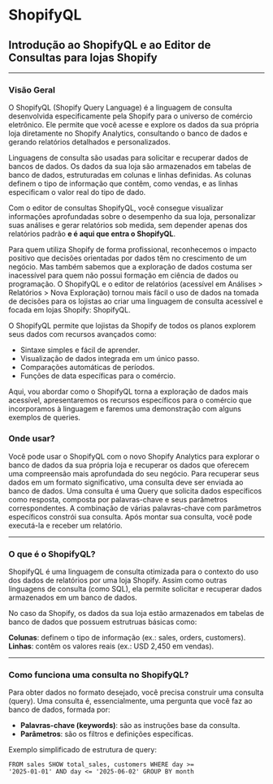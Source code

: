 # ShopifyQL
## Introdução ao ShopifyQL e ao Editor de Consultas para lojas Shopify

---

### Visão Geral

O ShopifyQL (Shopify Query Language) é a linguagem de consulta desenvolvida especificamente pela Shopify para o universo de comércio eletrônico. Ele permite que você acesse e explore os dados da sua própria loja diretamente no Shopify Analytics, consultando o banco de dados e gerando relatórios detalhados e personalizados. 

Linguagens de consulta são usadas para solicitar e recuperar dados de bancos de dados. Os dados da sua loja são armazenados em tabelas de banco de dados, estruturadas em colunas e linhas definidas. As colunas definem o tipo de informação que contêm, como vendas, e as linhas especificam o valor real do tipo de dado.

Com o editor de consultas ShopifyQL, você consegue visualizar informações aprofundadas sobre o desempenho da sua loja, personalizar suas análises e gerar relatórios sob medida, sem depender apenas dos relatórios padrão **e é aqui que entra o ShopifyQL**.

Para quem utiliza Shopify de forma profissional, reconhecemos o impacto positivo que decisões orientadas por dados têm no crescimento de um negócio. Mas também sabemos que a exploração de dados costuma ser inacessível para quem não possui formação em ciência de dados ou programação. O ShopifyQL e o editor de relatórios (acessível em Análises > Relatórios > Nova Exploração) tornou mais fácil o uso de dados na tomada de decisões para os lojistas ao criar uma linguagem de consulta acessível e focada em lojas Shopify: ShopifyQL.

O ShopifyQL permite que lojistas da Shopify de todos os planos explorem seus dados com recursos avançados como:

- Sintaxe simples e fácil de aprender.
- Visualização de dados integrada em um único passo.
- Comparações automáticas de períodos.
- Funções de data específicas para o comércio.

Aqui, vou abordar como o ShopifyQL torna a exploração de dados mais acessível, apresentaremos os recursos específicos para o comércio que incorporamos à linguagem e faremos uma demonstração com alguns exemplos de queries.

### Onde usar?

Você pode usar o ShopifyQL com o novo Shopify Analytics para explorar o banco de dados da sua própria loja e recuperar os dados que oferecem uma compreensão mais aprofundada do seu negócio. Para recuperar seus dados em um formato significativo, uma consulta deve ser enviada ao banco de dados. Uma consulta é uma Query que solicita dados específicos como resposta, composta por palavras-chave e seus parâmetros correspondentes. A combinação de várias palavras-chave com parâmetros específicos constrói sua consulta. Após montar sua consulta, você pode executá-la e receber um relatório.

---

### O que é o ShopifyQL?

ShopifyQL é uma linguagem de consulta otimizada para o contexto do uso dos dados de relatórios por uma loja Shopify. Assim como outras linguagens de consulta (como SQL), ela permite solicitar e recuperar dados armazenados em um banco de dados.

No caso da Shopify, os dados da sua loja estão armazenados em tabelas de banco de dados que possuem estrutruas básicas como:

**Colunas**: definem o tipo de informação (ex.: sales, orders, customers).
**Linhas**: contêm os valores reais (ex.: USD 2,450 em vendas).

---

### Como funciona uma consulta no ShopifyQL?

Para obter dados no formato desejado, você precisa construir uma consulta (query).
Uma consulta é, essencialmente, uma pergunta que você faz ao banco de dados, formada por:

- **Palavras-chave (keywords)**: são as instruções base da consulta.
- **Parâmetros**: são os filtros e definições específicas.

Exemplo simplificado de estrutura de query:

<code>FROM sales
  SHOW total_sales, customers
  WHERE day >= '2025-01-01' AND day <= '2025-06-02'
  GROUP BY month</code>
